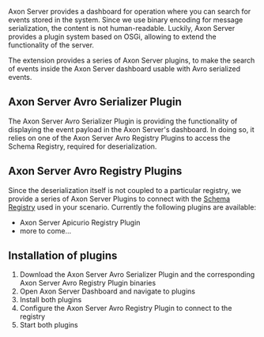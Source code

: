 Axon Server provides a dashboard for operation where you can search for events stored in the system. Since we use binary encoding for
message serialization, the content is not human-readable. Luckily, Axon Server provides a plugin system based on OSGi, allowing to extend
the functionality of the server.

The extension provides a series of Axon Server plugins, to make the search of events inside the Axon Server dashboard usable with Avro
serialized events.

## Axon Server Avro Serializer Plugin

The Axon Server Avro Serializer Plugin is providing the functionality of displaying the event payload in the Axon Server's dashboard. In
doing so, it relies on one of the Axon Server Avro Registry Plugins to access the Schema Registry, required for deserialization.

## Axon Server Avro Registry Plugins

Since the deserialization itself is not coupled to a particular registry, we provide a series of Axon Server Plugins to connect with
the [Schema Registry](../concepts/schema-registry.md) used in your scenario. Currently the following plugins are available:

* Axon Server Apicurio Registry Plugin
* more to come...

## Installation of plugins

1. Download the Axon Server Avro Serializer Plugin and the corresponding Axon Server Avro Registry Plugin binaries
2. Open Axon Server Dashboard and navigate to plugins
3. Install both plugins
4. Configure the Axon Server Avro Registry Plugin to connect to the registry
5. Start both plugins






